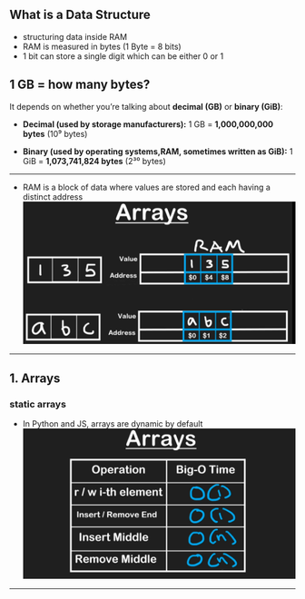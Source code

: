 ## What is a Data Structure
- structuring data inside RAM
- RAM is measured in bytes (1 Byte = 8 bits)
- 1 bit can store a single digit which can be either 0 or 1

## 1 GB = how many bytes?
It depends on whether you’re talking about **decimal (GB)** or **binary (GiB)**:

* **Decimal (used by storage manufacturers):**
  1 GB = **1,000,000,000 bytes** (10⁹ bytes)

* **Binary (used by operating systems,RAM, sometimes written as GiB):**
  1 GiB = **1,073,741,824 bytes** (2³⁰ bytes)

---
 
 - RAM is a block of data where values are stored and each having a distinct address
![alt text](image-1.png)
---
## 1. Arrays
### static arrays
- In Python and JS, arrays are dynamic by default
![alt text](image.png)
---